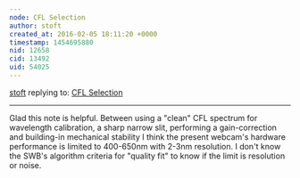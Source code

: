```yaml
---
node: CFL Selection
author: stoft
created_at: 2016-02-05 18:11:20 +0000
timestamp: 1454695880
nid: 12658
cid: 13492
uid: 54025
---
```




[stoft](../profile/stoft) replying to: [CFL Selection](../notes/stoft/02-05-2016/cfl-selection)

----
Glad this note is helpful. Between using a "clean" CFL spectrum for wavelength calibration, a sharp narrow slit, performing a gain-correction and building-in mechanical stability I think the present webcam's hardware performance is limited to 400-650nm with 2-3nm resolution. I don't know the SWB's algorithm criteria for "quality fit" to know if the limit is resolution or noise.
